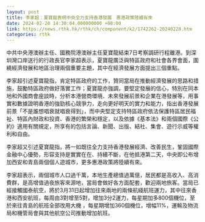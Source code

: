```yaml
---
layout: post
title: 李家超：夏寶龍表明中央全力支持香港發展　惠港政策陸續有來
date: 2024-02-28 14:30:04.000000000 +08:00
link: https://news.rthk.hk/rthk/ch/component/k2/1742262-20240228.htm
categories: rthk
---
```


中共中央港澳辦主任、國務院港澳辦主任夏寶龍結束7日考察調研行程離港。到深圳灣口岸送行的行政長官李家超表示，夏寶龍廣泛與特區政府和社會各界會面，圍繞經濟發展和地區治理兩個重要主題，其中在經濟發展方面提出三個重點。

李家超引述夏寶龍指，肯定特區政府的工作，贊同當局在推動經濟發展的思路和措施，鼓勵特區政府做好落實工作；夏寶龍亦強調，要堅定發展的信心，特別在同本地和外國商會座談時，分析本港營商環境、未來發展前景和企業在港發展等，用事實和數據證明香港的強勁核心競爭力，走向更好明天的實力和能力，指出香港發展前景「不是誰想唱衰就唱衰得到」，而中央堅定支持特區政府依法保護特區居民福祉、特區內財政和投資、香港的繁榮和穩定，以及依據《基本法》和兩個國際《公約》適用有關規定，所享有的包括言論、新聞、出版、結社、集會、遊行示威等權利和自由。

李家超又引述夏寶龍指，將一如既往全力支持香港發展經濟、改善民生，鞏固國際金融中心優勢，形容支持是實實在在、持續不斷，在他抵港第二天，中央即公布增加西安和青島兩個個人遊城市，更多惠港政策將陸續有來。

李家超表示，兩個城市人口過千萬，本地生產總值過萬億，居民都是高收入、高消費群，是高增值過夜旅客來源地，當局會做好各方面配套，歡迎兩地旅客。當局已經接觸國泰航空，將於3月31日起增加往來兩地的兩條航綫航班運力，其中往來香港和西安航班，每周由3對增至5對，增加3分2運力，每星期加多800個機位，至於來往青島的航班全部改用大機 ，每星期增加360個機位，增幅11%，運輸及物流局和機管局會與其他航空公司推動增加航班。
